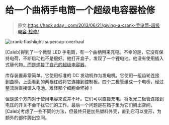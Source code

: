 # 给一个曲柄手电筒一个超级电容器检修

> 原文:[https://hack aday . com/2013/06/21/giving-a-crank-手电筒-超级电容-检修/](https://hackaday.com/2013/06/21/giving-a-crank-flashlight-a-super-capacitor-overhaul/)

![crank-flashlight-supercap-overhaul](../Images/40ab27437442db1be8dcad4033e9d5fc.png)

[Caleb]得到了一个微型 LED 手电筒，有一个曲柄用来充电。不幸的是，它没有保持电荷，不断启动也不是很好。他打开盒子，发现了一个锂电池。他没有使用插入式替代物[，而是焊接了自己的超级电容器](http://cpprojects.blogspot.com/2013/06/adding-capacity.html)。

库存装置非常简单。它使用标准的 DC 发动机作为发电机。它使用一组齿轮连接到曲柄，上面看到的两根红线将它连接到控制板。四个二极管组成一个电桥，经过整流后直接馈入电池。难怪那个细胞会坏掉！

但是这个方向对于使用电容来说并不坏。它们可以直接充电，将发光二极管连接到电压的开关不会干扰它们的工作。最后一个问题是在箱子里为它们腾出空间。[Caleb]考虑了一些不同的方法，但最终只是加热塑料外壳，直到它可以变形，为额外的部件腾出空间。
